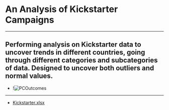 # An Analysis of Kickstarter Campaigns
---
Performing analysis on Kickstarter data to uncover trends in different countries, going through different categories and subcategories of data. Designed to uncover both outliers and normal values.
---
- !![PCOutcomes](https://user-images.githubusercontent.com/113459001/191871110-13444b97-ba98-49e2-ac02-dad77aa0bd8e.png)
---
- [Kickstarter.xlsx](https://github.com/smanon97/kickstarter-analysis/files/9630075/Kickstarter.xlsx)
